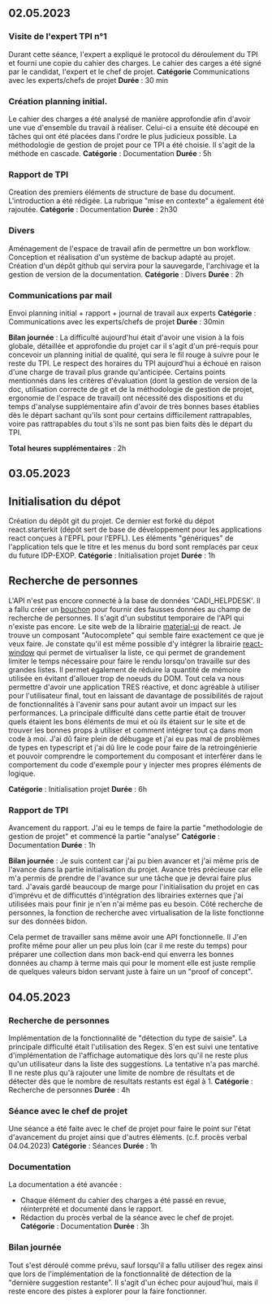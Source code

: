 ## 02.05.2023
### Visite de l'expert TPI n°1
Durant cette séance, l'expert a expliqué le protocol du déroulement du TPI et fourni une copie du cahier des charges. Le cahier des carges a été signé par le candidat, l'expert et le chef de projet.
__Catégorie__ Communications avec les experts/chefs de projet
__Durée__ : 30 min

### Création planning initial. 
Le cahier des charges a été analysé de manière approfondie afin d'avoir une vue d'ensemble du travail à réaliser. Celui-ci a ensuite été découpé en tâches qui ont été placées dans l'ordre le plus judicieux possible. La méthodologie de gestion de projet pour ce TPI a été choisie. Il s'agit de la méthode en cascade.
__Catégorie__ : Documentation
__Durée__ : 5h

### Rapport de TPI
Creation des premiers éléments de structure de base du document. L'introduction a été rédigée. La rubrique "mise en contexte" a également été rajoutée.
__Catégorie__ : Documentation
__Durée__ : 2h30

### Divers
Aménagement de l'espace de travail afin de permettre un bon workflow.
Conception et réalisation d'un système de backup adapté au projet. Création d'un dépôt github qui servira pour la sauvegarde, l'archivage et la gestion de version de la documentation.
__Catégorie__ : Divers
__Durée__ : 2h

### Communications par mail
Envoi planning initial + rapport + journal de travail aux experts
__Catégorie__ : Communications avec les experts/chefs de projet
__Durée__ : 30min

__Bilan journée__ : 
La difficulté aujourd'hui était d'avoir une vision à la fois globale, détaillée et approfondie du projet car il s'agit d'un pré-requis pour concevoir un planning initial de qualité, qui sera le fil rouge à suivre pour le reste du TPI. Le respect des horaires du TPI aujourd'hui a échoué en raison d'une charge de travail plus grande qu'anticipée. Certains points mentionnés dans les critères d'évaluation (dont la gestion de version de la doc, utilisation correcte de git et de la méthodologie de gestion de projet, ergonomie de l'espace de travail) ont nécessité des dispositions et du temps d'analyse supplémentaire afin d'avoir de très bonnes bases établies dès le départ sachant qu'ils sont pour certains difficilement rattrapables, voire pas rattrapables du tout s'ils ne sont pas bien faits dès le départ du TPI.

__Total heures supplémentaires__ : 2h



## 03.05.2023

## Initialisation du dépot
Création du dépôt git du projet. Ce dernier est forké du dépot react.starterkit (dépôt sert de base de développement pour les applications react conçues à l'EPFL pour l'EPFL). Les éléments "génériques" de l'application tels que le titre et les menus du bord sont remplacés par ceux du future IDP-EXOP. 
__Catégorie__ : Initialisation projet
__Durée__ : 1h

## Recherche de personnes
L'API n'est pas encore connecté à la base de données 'CADI_HELPDESK'. Il a fallu créer un [bouchon](https://fr.wikipedia.org/wiki/Bouchon_(informatique)) pour fournir des fausses données au champ de recherche de personnes. Il s'agit d'un substitut temporaire de l'API qui n'existe pas encore. 
Le site web de la librairie [material-ui](https://mui.com/) de react. Je trouve un composant "Autocomplete" qui semble faire exactement ce que je veux faire. Je constate qu'il est même possible d'y intégrer la librairie [react-window](https://github.com/bvaughn/react-window) qui permet de virtualiser la liste, ce qui permet de grandement limiter le temps nécessaire pour faire le rendu lorsqu'on travaille sur des grandes listes. Il permet également de réduire la quantité de mémoire utilisée en évitant d'allouer trop de noeuds du DOM. Tout cela va nous permettre d'avoir une application TRES réactive, et donc agréable à utiliser pour l'utilisateur final, tout en laissant de davantage de possibilités de rajout de fonctionnalités à l'avenir sans pour autant avoir un impact sur les performances.
La principale difficulté dans cette partie était de trouver quels étaient les bons éléments de mui et où ils étaient sur le site et de trouver les bonnes props à utiliser et comment intégrer tout ça dans mon code à moi. J'ai dû faire plein de débugage et j'ai eu pas mal de problèmes de types en typescript et j'ai dû lire le code pour faire de la retroingénierie et pouvoir comprendre le comportement du composant et interférer dans le comportement du code d'exemple pour y injecter mes propres éléments de logique.

__Catégorie__ : Initialisation projet
__Durée__ : 6h

### Rapport de TPI
Avancement du rapport. J'ai eu le temps de faire la partie "methodologie de gestion de projet" et commencé la partie "analyse"
__Catégorie__ : Documentation
__Durée__ : 1h

__Bilan journée__ : Je suis content car j'ai pu bien avancer et j'ai même pris de l'avance dans la partie initialisation du projet. Avance très précieuse car elle m'a permis de prendre de l'avance sur une tâche que je devrai faire plus tard. J'avais gardé beaucoup de marge pour l'initialisation du projet en cas d'imprévu et de difficuttés d'intégration des librairies externes que j'ai utilisées mais pour finir je n'en n'ai même pas eu besoin. Côté recherche de personnes, la fonction de recherche avec virtualisation de la liste fonctionne sur des données bidon. 



Cela permet de travailler sans même avoir une API fonctionnelle. Il J'en profite même pour aller un peu plus loin (car il me reste du temps) pour préparer une collection dans mon back-end qui enverra les bonnes données au champ à terme mais qui pour le moment elle est juste remplie de quelques valeurs bidon servant juste à faire un un "proof of concept".

## 04.05.2023

### Recherche de personnes
Implémentation de la fonctionnalité de "détection du type de saisie". La principale difficulté était l'utilisation des Regex. S'en est suivi une tentative d'implémentation de l'affichage automatique dès lors qu'il ne reste plus qu'un utilisateur dans la liste des suggestions. La tentative n'a pas marché. Il ne reste plus qu'à rajouter une limite de nombre de résultats et de détecter dès que le nombre de resultats restants est égal à 1.
__Catégorie__ : Recherche de personnes
__Durée__ : 4h

### Séance avec le chef de projet
Une séance a été faite avec le chef de projet pour faire le point sur l'état d'avancement du projet ainsi que d'autres éléments. (c.f. procès verbal 04.04.2023)
__Catégorie__ : Séances
__Durée__ : 1h

### Documentation
La documentation a été avancée : 
- Chaque élément du cahier des charges a été passé en revue, réinterprété et documenté dans le rapport.
- Rédaction du procès verbal de la séance avec le chef de projet.
__Catégorie__ : Documentation
__Durée__ : 3h

### Bilan journée
Tout s'est déroulé comme prévu, sauf lorsqu'il a fallu utiliser des regex ainsi que lors de l'implémentation de la fonctionnalité de détection de la "dernière suggestion restante". Il s'agit d'un échec pour aujoud'hui, mais il reste encore des pistes à explorer pour la faire fonctionner.